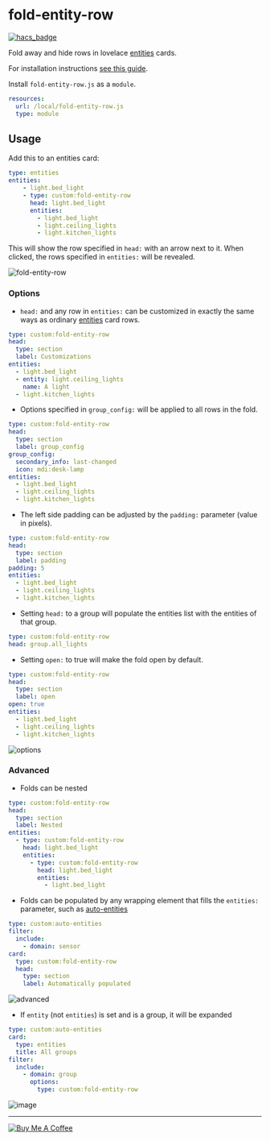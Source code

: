 fold-entity-row
===============

[![hacs_badge](https://img.shields.io/badge/HACS-Default-orange.svg)](https://github.com/custom-components/hacs)

Fold away and hide rows in lovelace [entities](https://www.home-assistant.io/lovelace/entities/) cards.

For installation instructions [see this guide](https://github.com/thomasloven/hass-config/wiki/Lovelace-Plugins).

Install `fold-entity-row.js` as a `module`.

```yaml
resources:
  url: /local/fold-entity-row.js
  type: module
```

## Usage
Add this to an entities card:

```yaml
type: entities
entities:
    - light.bed_light
    - type: custom:fold-entity-row
      head: light.bed_light
      entities:
        - light.bed_light
        - light.ceiling_lights
        - light.kitchen_lights
```

This will show the row specified in `head:` with an arrow next to it. When clicked, the rows specified in `entities:` will be revealed.

![fold-entity-row](https://user-images.githubusercontent.com/1299821/59793417-ceb2ed00-92d6-11e9-9a7a-ad0a1a85b5e6.png)

### Options

- `head:` and any row in `entities:` can be customized in exactly the same ways as ordinary [entities](https://www.home-assistant.io/lovelace/entities/) card rows.

```yaml
type: custom:fold-entity-row
head:
  type: section
  label: Customizations
entities:
  - light.bed_light
  - entity: light.ceiling_lights
    name: A light
  - light.kitchen_lights
```

- Options specified in `group_config:` will be applied to all rows in the fold.

```yaml
type: custom:fold-entity-row
head:
  type: section
  label: group_config
group_config:
  secondary_info: last-changed
  icon: mdi:desk-lamp
entities:
  - light.bed_light
  - light.ceiling_lights
  - light.kitchen_lights
```

- The left side padding can be adjusted by the `padding:` parameter (value in pixels).

```yaml
type: custom:fold-entity-row
head:
  type: section
  label: padding
padding: 5
entities:
  - light.bed_light
  - light.ceiling_lights
  - light.kitchen_lights
```

- Setting `head:` to a group will populate the entities list with the entities of that group.

```yaml
type: custom:fold-entity-row
head: group.all_lights
```

- Setting `open:` to true will make the fold open by default.

```yaml
type: custom:fold-entity-row
head:
  type: section
  label: open
open: true
entities:
  - light.bed_light
  - light.ceiling_lights
  - light.kitchen_lights
```

![options](https://user-images.githubusercontent.com/1299821/59793730-8ba54980-92d7-11e9-894b-50d8a437638a.png)

### Advanced

- Folds can be nested

```yaml
type: custom:fold-entity-row
head:
  type: section
  label: Nested
entities:
  - type: custom:fold-entity-row
    head: light.bed_light
    entities:
      - type: custom:fold-entity-row
        head: light.bed_light
        entities:
          - light.bed_light
```

- Folds can be populated by any wrapping element that fills the `entities:` parameter, such as [auto-entities](https://github.com/thomasloven/lovelace-auto-entities)

```yaml
type: custom:auto-entities
filter:
  include:
    - domain: sensor
card:
  type: custom:fold-entity-row
  head:
    type: section
    label: Automatically populated
```

![advanced](https://user-images.githubusercontent.com/1299821/59793890-ed65b380-92d7-11e9-9ed6-8dc1c15d749b.png)

- If `entity` (not `entities`) is set and is a group, it will be expanded

```yaml
type: custom:auto-entities
card:
  type: entities
  title: All groups
filter:
  include:
    - domain: group
      options:
        type: custom:fold-entity-row
```

![image](https://user-images.githubusercontent.com/1299821/62471886-e4ed0d80-b79d-11e9-97b4-7edb721338cc.png)


---
<a href="https://www.buymeacoffee.com/uqD6KHCdJ" target="_blank"><img src="https://www.buymeacoffee.com/assets/img/custom_images/white_img.png" alt="Buy Me A Coffee" style="height: auto !important;width: auto !important;" ></a>
